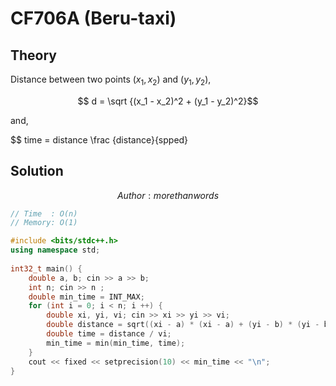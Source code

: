 # CF706A (Beru-taxi)
## Theory
Distance between two points $(x_1, x_2)$ and $(y_1, y_2)$,

$$ d = \sqrt {(x_1 - x_2)^2 + (y_1 - y_2)^2}$$

and,

$$ time = distance \frac {distance}{spped}

## Solution
$$Author : morethanwords$$
```c++
// Time  : O(n)
// Memory: O(1)

#include <bits/stdc++.h>
using namespace std;
 
int32_t main() {
    double a, b; cin >> a >> b;
    int n; cin >> n ;
    double min_time = INT_MAX;
    for (int i = 0; i < n; i ++) {
        double xi, yi, vi; cin >> xi >> yi >> vi;
        double distance = sqrt((xi - a) * (xi - a) + (yi - b) * (yi - b));
        double time = distance / vi;
        min_time = min(min_time, time);
    }
    cout << fixed << setprecision(10) << min_time << "\n";
}
```
